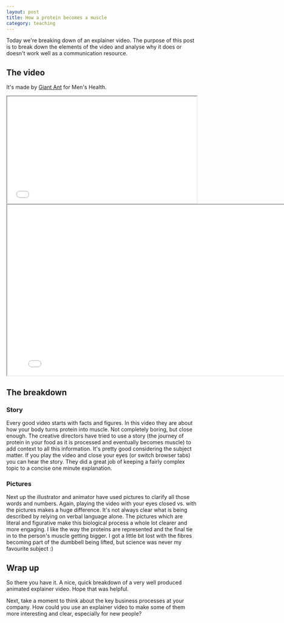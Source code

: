 ```yaml
---
layout: post
title: How a protein becomes a muscle
category: teaching
---
```


Today we're breaking down of an explainer video. The purpose of this post is to break down the elements of the video and analyse why it does or doesn't work well as a communication resource.

## The video
It's made by <a href="http://www.giantant.ca/" target="_blank">Giant Ant</a> for Men's Health.

<iframe src="//player.vimeo.com/video/88268560"  width="500" height="281" webkitallowfullscreen="" mozallowfullscreen="" allowfullscreen="" class="show-on-mobile">
</iframe>

<iframe src="//player.vimeo.com/video/88268560"  width="800" height="450" webkitallowfullscreen="" mozallowfullscreen="" allowfullscreen="" class="show-on-phablet">
</iframe>

## The breakdown
### Story

Every good video starts with facts and figures. In this video they are about how your body turns protein into muscle. Not completely boring, but close enough. The creative directors have tried to use a story (the journey of protein in your food as it is processed and eventually becomes muscle) to add context to all this information. It's pretty good considering the subject matter. If you play the video and close your eyes (or switch browser tabs) you can hear the story. They did a great job of keeping a fairly complex topic to a concise one minute explanation.

### Pictures

Next up the illustrator and animator have used pictures to clarify all those words and numbers. Again, playing the video with your eyes closed vs. with the pictures makes a huge difference. It's not always clear what is being described by relying on verbal language alone. The pictures which are literal and figurative make this biological process a whole lot clearer and more engaging. I like the way the proteins are represented and the final tie in to the person's muscle getting bigger. I got a little bit lost with the fibres becoming part of the dumbbell being lifted, but science was never my favourite subject :)

## Wrap up

So there you have it. A nice, quick breakdown of a very well produced animated explainer video. Hope that was helpful.

Next, take a moment to think about the key business processes at your company. How could you use an explainer video to make some of them more interesting and clear, especially for new people?
